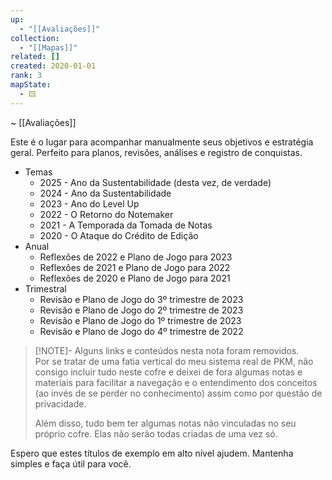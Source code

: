 ```yaml
---
up:
  - "[[Avaliações]]"
collection:
  - "[[Mapas]]"
related: []
created: 2020-01-01
rank: 3
mapState:
  - 🟨
---
```

~ [[Avaliações]] 

Este é o lugar para acompanhar manualmente seus objetivos e estratégia geral. Perfeito para planos, revisões, análises e registro de conquistas.

- Temas
	- 2025 - Ano da Sustentabilidade (desta vez, de verdade)
	- 2024 - Ano da Sustentabilidade  
	- 2023 - Ano do Level Up
	- 2022 - O Retorno do Notemaker
	- 2021 - A Temporada da Tomada de Notas
	- 2020 - O Ataque do Crédito de Edição
- Anual
	- Reflexões de 2022 e Plano de Jogo para 2023
	- Reflexões de 2021 e Plano de Jogo para 2022
	- Reflexões de 2020 e Plano de Jogo para 2021
- Trimestral
	- Revisão e Plano de Jogo do 3º trimestre de 2023
	- Revisão e Plano de Jogo do 2º trimestre de 2023
	- Revisão e Plano de Jogo do 1º trimestre de 2023
	- Revisão e Plano de Jogo do 4º trimestre de 2022

> [!NOTE]- Alguns links e conteúdos nesta nota foram removidos.  
> Por se tratar de uma fatia vertical do meu sistema real de PKM, não consigo incluir tudo neste cofre e deixei de fora algumas notas e materiais para facilitar a navegação e o entendimento dos conceitos (ao invés de se perder no conhecimento) assim como por questão de privacidade.  
>  
> Além disso, tudo bem ter algumas notas não vinculadas no seu próprio cofre. Elas não serão todas criadas de uma vez só.

Espero que estes títulos de exemplo em alto nível ajudem. Mantenha simples e faça útil para você.